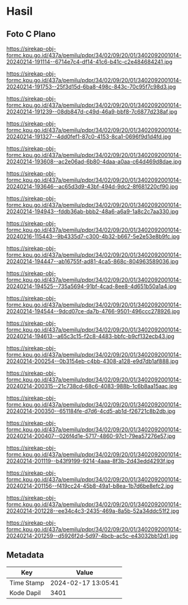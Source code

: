 # Hasil

## Foto C Plano

https://sirekap-obj-formc.kpu.go.id/437a/pemilu/pdpr/34/02/09/20/01/3402092001014-20240214-191114--6714e7c4-df14-41c6-b41c-c2e484684241.jpg

https://sirekap-obj-formc.kpu.go.id/437a/pemilu/pdpr/34/02/09/20/01/3402092001014-20240214-191753--25f3d15d-6ba8-498c-843c-70c95f7c98d3.jpg

https://sirekap-obj-formc.kpu.go.id/437a/pemilu/pdpr/34/02/09/20/01/3402092001014-20240214-191239--08db847d-c49d-46a9-bbf8-7c6877d238af.jpg

https://sirekap-obj-formc.kpu.go.id/437a/pemilu/pdpr/34/02/09/20/01/3402092001014-20240214-191327--4dd0fef1-87c0-4153-8ca1-0696f9d1d4fd.jpg

https://sirekap-obj-formc.kpu.go.id/437a/pemilu/pdpr/34/02/09/20/01/3402092001014-20240214-193608--ac2e06ad-6b80-4daa-a0aa-c64d469d8dae.jpg

https://sirekap-obj-formc.kpu.go.id/437a/pemilu/pdpr/34/02/09/20/01/3402092001014-20240214-193646--ac65d3d9-43bf-494d-9dc2-8f681220cf90.jpg

https://sirekap-obj-formc.kpu.go.id/437a/pemilu/pdpr/34/02/09/20/01/3402092001014-20240214-194943--fddb36ab-bbb2-48a6-a6a9-1a8c2c7aa330.jpg

https://sirekap-obj-formc.kpu.go.id/437a/pemilu/pdpr/34/02/09/20/01/3402092001014-20240216-115443--9b4335d7-c300-4b32-b667-5e2e53e8b9fc.jpg

https://sirekap-obj-formc.kpu.go.id/437a/pemilu/pdpr/34/02/09/20/01/3402092001014-20240214-194447--ab16755f-ad81-4ca5-868c-804963589036.jpg

https://sirekap-obj-formc.kpu.go.id/437a/pemilu/pdpr/34/02/09/20/01/3402092001014-20240214-194525--735a5694-91bf-4cad-8ee8-4d651b50a1a4.jpg

https://sirekap-obj-formc.kpu.go.id/437a/pemilu/pdpr/34/02/09/20/01/3402092001014-20240214-194544--9dcd07ce-da7b-4766-9501-496ccc278926.jpg

https://sirekap-obj-formc.kpu.go.id/437a/pemilu/pdpr/34/02/09/20/01/3402092001014-20240214-194613--a65c3c15-f2c8-4483-bbfc-b9cf132ecb43.jpg

https://sirekap-obj-formc.kpu.go.id/437a/pemilu/pdpr/34/02/09/20/01/3402092001014-20240214-200254--0b3154eb-c4bb-4308-a128-e9d7db1af888.jpg

https://sirekap-obj-formc.kpu.go.id/437a/pemilu/pdpr/34/02/09/20/01/3402092001014-20240214-200315--21c738cd-68c6-4083-988b-1c6b8aa15aac.jpg

https://sirekap-obj-formc.kpu.go.id/437a/pemilu/pdpr/34/02/09/20/01/3402092001014-20240214-200350--651184fe-d7d6-4cd5-ab1d-f26721c8b2db.jpg

https://sirekap-obj-formc.kpu.go.id/437a/pemilu/pdpr/34/02/09/20/01/3402092001014-20240214-200407--026f4d1e-5717-4860-97c1-79ea57276e57.jpg

https://sirekap-obj-formc.kpu.go.id/437a/pemilu/pdpr/34/02/09/20/01/3402092001014-20240214-201119--b43f9199-9214-4aaa-8f3b-2d43edd4293f.jpg

https://sirekap-obj-formc.kpu.go.id/437a/pemilu/pdpr/34/02/09/20/01/3402092001014-20240214-201156--f419cc24-45b8-49a1-b8ea-1b7d6be8efc2.jpg

https://sirekap-obj-formc.kpu.go.id/437a/pemilu/pdpr/34/02/09/20/01/3402092001014-20240214-201228--ee34c4c3-2435-469a-8a5b-52a34ddc51f2.jpg

https://sirekap-obj-formc.kpu.go.id/437a/pemilu/pdpr/34/02/09/20/01/3402092001014-20240214-201259--d5926f2d-5d97-4bcb-ac5c-e43032bb12d1.jpg


## Metadata

| Key        | Value               |
| ---------- | ------------------- |
| Time Stamp | 2024-02-17 13:05:41 |
| Kode Dapil | 3401                |



